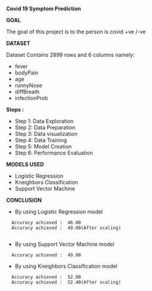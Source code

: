 **Covid 19 Symptom Prediction**

**GOAL**

The goal of this project is to the person is covid +ve /-ve

**DATASET**

Dataset Contains 2899 rows and 6 columns namely: 
- fever
- bodyPain
- age
- runnyNose
- diffBreath
- infectionProb

**Steps :** 
- Step 1: Data Exploration
- Step 2: Data Preparation
- Step 3: Data visualization
- Step 4: Data Training
- Step 5: Model Creation
- Step 6: Performance Evaluation


**MODELS USED**
- Logistic Regression
- Kneighbors Classification
- Support Vector Machine


**CONCLUSION**

- By using Logistic Regression model 
 ``` 
   Accuracy achieved :  46.00
   Accuracy achieved :  49.00(After scaling)
   
 ```

- By using Support Vector Machine model 
 ``` 
   Accuracy achieved :  49.00   

 ```

- By using Kneighbors Classification model 
```
  Accuracy achieved :  52.00
  Accuracy achieved :  52.40(After scaling)

```